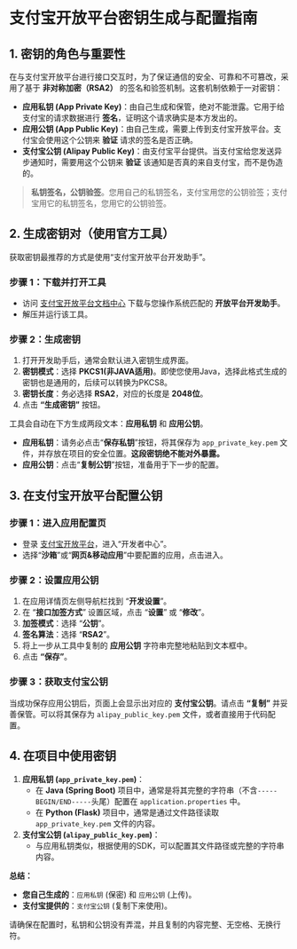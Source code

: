 # 支付宝开放平台密钥生成与配置指南

## 1. 密钥的角色与重要性

在与支付宝开放平台进行接口交互时，为了保证通信的安全、可靠和不可篡改，采用了基于 **非对称加密（RSA2）** 的签名和验签机制。这套机制依赖于一对密钥：

- **应用私钥 (App Private Key)**：由自己生成和保管，绝对不能泄露。它用于给支付宝的请求数据进行 **签名**，证明这个请求确实是本方发出的。
- **应用公钥 (App Public Key)**：由自己生成，需要上传到支付宝开放平台。支付宝会使用这个公钥来 **验证** 请求的签名是否正确。
- **支付宝公钥 (Alipay Public Key)**：由支付宝平台提供。当支付宝给您发送异步通知时，需要用这个公钥来 **验证** 该通知是否真的来自支付宝，而不是伪造的。

>  **私钥签名，公钥验签**。您用自己的私钥签名，支付宝用您的公钥验签；支付宝用它的私钥签名，您用它的公钥验签。

## 2. 生成密钥对（使用官方工具）

获取密钥最推荐的方式是使用“支付宝开放平台开发助手”。

### 步骤 1：下载并打开工具

- 访问 [支付宝开放平台文档中心](https://opendocs.alipay.com/common/02kipl) 下载与您操作系统匹配的 **开放平台开发助手**。
- 解压并运行该工具。

### 步骤 2：生成密钥

1. 打开开发助手后，通常会默认进入密钥生成界面。
2. **密钥模式**：选择 **PKCS1(非JAVA适用)**。即使您使用Java，选择此格式生成的密钥也是通用的，后续可以转换为PKCS8。
3. **密钥长度**：务必选择 **RSA2**，对应的长度是 **2048位**。
4. 点击 **“生成密钥”** 按钮。

工具会自动在下方生成两段文本：**应用私钥** 和 **应用公钥**。

- **应用私钥**：请务必点击“**保存私钥**”按钮，将其保存为 `app_private_key.pem` 文件，并存放在项目的安全位置。**这段密钥绝不能对外暴露。**
- **应用公钥**：点击“**复制公钥**”按钮，准备用于下一步的配置。

## 3. 在支付宝开放平台配置公钥

### 步骤 1：进入应用配置页

- 登录 [支付宝开放平台](https://open.alipay.com/)，进入“开发者中心”。
- 选择“**沙箱**”或“**网页&移动应用**”中要配置的应用，点击进入。

### 步骤 2：设置应用公钥

1. 在应用详情页左侧导航栏找到 “**开发设置**”。
2. 在 “**接口加签方式**” 设置区域，点击 “**设置**” 或 “**修改**”。
3. **加签模式**：选择 “**公钥**”。
4. **签名算法**：选择 “**RSA2**”。
5. 将上一步从工具中复制的 **应用公钥** 字符串完整地粘贴到文本框中。
6. 点击 **“保存”**。

### 步骤 3：获取支付宝公钥

当成功保存应用公钥后，页面上会显示出对应的 **支付宝公钥**。请点击 **“复制”** 并妥善保管。可以将其保存为 `alipay_public_key.pem` 文件，或者直接用于代码配置。

## 4. 在项目中使用密钥

1. **应用私钥 (`app_private_key.pem`)**：
   - 在 **Java (Spring Boot)** 项目中，通常是将其完整的字符串（不含`-----BEGIN/END-----`头尾）配置在 `application.properties` 中。
   - 在 **Python (Flask)** 项目中，通常是通过文件路径读取 `app_private_key.pem` 文件的内容。
2. **支付宝公钥 (`alipay_public_key.pem`)**：
   - 与应用私钥类似，根据使用的SDK，可以配置其文件路径或完整的字符串内容。

**总结：**

- **您自己生成的**：`应用私钥` (保密) 和 `应用公钥` (上传)。
- **支付宝提供的**：`支付宝公钥` (复制下来使用)。

请确保在配置时，私钥和公钥没有弄混，并且复制的内容完整、无空格、无换行符。
